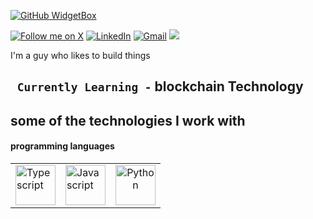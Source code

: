 [![GitHub WidgetBox](https://github-widgetbox.vercel.app/api/profile?username=ihsanshafi&data=followers,repositories,stars,commits&theme=darkmode)](https://github.com/ihsanshafi)

<div align="left" width="100%" height="100%">

[![Follow me on X](https://img.shields.io/badge/twitter-x?style=for-the-badge&logo=x&logoColor=white&color=black)](https://x.com/ihsanshafi_)
[![LinkedIn](https://img.shields.io/badge/linkedin-%230077B5.svg?style=for-the-badge&logo=linkedin&logoColor=white)](https://www.linkedin.com/in/ihsan-shafi)
[![Gmail](https://img.shields.io/badge/%20-Send%20Mail-black?color=14171A&labelColor=ef5350&logo=gmail&logoColor=ffffff&style=for-the-badge)](mailto:ihsanmohammed@protonmail.com)
![](https://komarev.com/ghpvc/?username=ihsanshafi&color=brightgreen&style=for-the-badge)

I'm a guy who likes to build things

` Currently Learning -` blockchain Technology
---
<!--[![](https://visitcount.itsvg.in/api?id=ihsanshafi&icon=0&color=0)](https://visitcount.itsvg.in)-->




</div>





<h2> some of the technologies I work with</h2>

<h4> programming languages</h4>
 
 <table width="100%" height="100%">
  <tr>
      <td>
        <img alt="Typescript" height=64px src="https://cdn.worldvectorlogo.com/logos/typescript.svg">
     </td>
     <td>
      <img alt="Javascript" height=64px src="https://cdn.worldvectorlogo.com/logos/logo-javascript.svg">
     </td>
          <td align="center">
       <img alt="Python" height=64px src= "https://cdn.worldvectorlogo.com/logos/python-5.svg">
     </td>
   </tr>
</table>

<h4> Technologies [ Frameworks && tools ] </h4>

<table>
   <tr>
     <td align="center">
       <img alt="Next.js" height=64px src="https://www.datocms-assets.com/75941/1657707878-nextjs_logo.png">
     </td>
     <td align="center">
       <img alt="Tailwind" height=64px src="https://cdn.worldvectorlogo.com/logos/tailwindcss.svg">
     </td>
     <td align="center">
       <img alt="shad-cn" height=64px src="https://pbs.twimg.com/media/FxoIFVgagAE-gqB?format=png&name=4096x4096">
     </td>
     <td align="center">
       <img alt="Raspberry Pi" height=64px src="https://cdn.worldvectorlogo.com/logos/raspberry-pi.svg">
     </td>
     <td align="center">
       <img alt="OpenCV" height=64px src="https://www.svgrepo.com/show/354139/opencv.svg">
     </td>
     
   </tr>
   <tr>
     <td align="center">
       <img alt="Vercel" height=64px src="https://www.svgrepo.com/show/378475/vercel-fill.svg">
     </td>
     <td align="center">
       <img alt="Postman" height=64px src="https://www.svgrepo.com/show/354202/postman-icon.svg">
     </td>
     <td align="center">
       <img alt="FastAPI" height=64px src="https://cdn.worldvectorlogo.com/logos/fastapi-1.svg">
     </td>
     <td align="center">
       <img alt="React" height=64px src="https://www.svgrepo.com/show/452092/react.svg">
     </td>
     <td align="center">
       <img alt="WordPress" height=64px src="https://www.svgrepo.com/show/508942/wordpress.svg">
     </td>
   </tr>
</table>

<br/>

<!--![](https://github-profile-trophy.vercel.app/?username=ihsanshafi&theme=radical&no-frame=false&no-bg=true&margin-w=4)-->

 <table align="center" width="100%" height="100%" >
   <tr>
     <td> 

<br/>
  
![](https://github-readme-stats.vercel.app/api?username=ihsanshafi&theme=radical&show&hide_border=false&include_all_commits=true&count_private=true)</td>
     <td> ![](https://github-readme-stats.vercel.app/api/top-langs/?username=ihsanshafi&theme=radical&show&hide_border=false&include_all_commits=true&count_private=true&layout=compact)
</td>
   </tr>
  </table>
